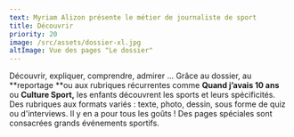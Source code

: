 ```yaml
---
text: Myriam Alizon présente le métier de journaliste de sport
title: Découvrir
priority: 20
image: /src/assets/dossier-xl.jpg
altImage: Vue des pages "Le dossier"
---
```


Découvrir, expliquer, comprendre, admirer ... Grâce au dossier, au **reportage **ou aux rubriques récurrentes comme **Quand j’avais 10 ans** ou **Culture Sport,** les enfants découvrent les sports et leurs spécificités. Des rubriques aux formats variés :  texte, photo, dessin, sous forme de quiz ou d'interviews. Il y en a pour tous les goûts ! Des pages spéciales sont consacrées grands événements sportifs.
